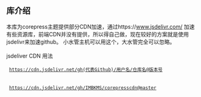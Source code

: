 ## 库介绍
本库为corepress主题提供部分CDN加速，通过https://www.jsdelivr.com/ 加速
有些资源库，前端CDN并没有提供，所以得自己做，现在较好的方案就是使用jsdelivr来加速github。
小水管主机可以用这个，大水管完全可以忽略。
</br></br>
jsdeliver CDN 用法</br></br>
<code>
  https://cdn.jsdelivr.net/gh(代表Github)/用户名/仓库名@版本号
</code></br></br>
<code>
  https://cdn.jsdelivr.net/gh/IMBKMS/corepresscdn@master
</code>

